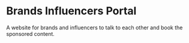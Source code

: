 # Brands Influencers Portal

A website for brands and influencers to talk to each other and book the sponsored content.
